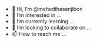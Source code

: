 - 👋 Hi, I’m @mehedihasanjibon
- 👀 I’m interested in ...
- 🌱 I’m currently learning ...
- 💞️ I’m looking to collaborate on ...
- 📫 How to reach me ...

<!---
mehedihasanjibon/mehedihasanjibon is a ✨ special ✨ repository because its `README.md` (this file) appears on your GitHub profile.
You can click the Preview link to take a look at your changes.
--->
